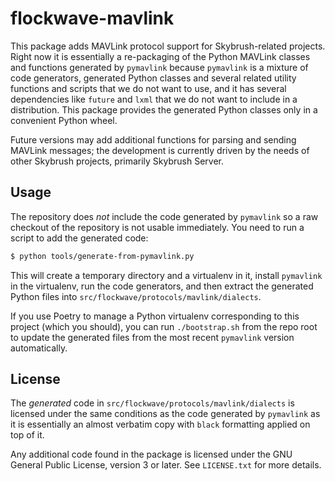 flockwave-mavlink
=================

This package adds MAVLink protocol support for Skybrush-related projects.
Right now it is essentially a re-packaging of the Python MAVLink classes
and functions generated by `pymavlink` because `pymavlink` is a mixture
of code generators, generated Python classes and several related utility
functions and scripts that we do not want to use, and it has several
dependencies like `future` and `lxml` that we do not want to include in a
distribution. This package provides the generated Python classes only in
a convenient Python wheel.

Future versions may add additional functions for parsing and sending MAVLink
messages; the development is currently driven by the needs of other Skybrush
projects, primarily Skybrush Server.

Usage
-----

The repository does _not_ include the code generated by `pymavlink` so a raw
checkout of the repository is not usable immediately. You need to run a script
to add the generated code:

```sh
$ python tools/generate-from-pymavlink.py
```

This will create a temporary directory and a virtualenv in it, install
`pymavlink` in the virtualenv, run the code generators, and then extract the
generated Python files into `src/flockwave/protocols/mavlink/dialects`.

If you use Poetry to manage a Python virtualenv corresponding to this project
(which you should), you can run ``./bootstrap.sh`` from the repo root to
update the generated files from the most recent `pymavlink` version
automatically.

License
-------

The _generated_ code in `src/flockwave/protocols/mavlink/dialects` is
licensed under the same conditions as the code generated by `pymavlink`
as it is essentially an almost verbatim copy with `black` formatting applied
on top of it.

Any additional code found in the package is licensed under the GNU General
Public License, version 3 or later. See `LICENSE.txt` for more details.

